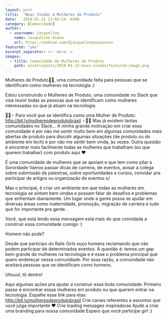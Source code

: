 ```yaml
---
layout: post
title:  "Boas Vindas à Mulheres de Produto"
date:   2018-01-22 12:02:14 -0300
category: [Comunidade] 
author: 
  - username: jacqueline
    name: Jacqueline Asano
    url: https://medium.com/@jacquelineyumiasano
featured: "yes"
excerpt_separator: <!--more-->
images: 
  - title: Comunidade do Mulheres de Produto
    path: assets/posts/2018-01-22-boas-vindas/featured-image.png
---
```


Mulheres de Produto👩‍💻, uma comunidade feita para pessoas que se identificam como mulheres na tecnologia :)
<!--more-->

Estou construindo o Mulheres de Produto, uma comunidade no Slack que visa reunir todas as pessoas que se identificam como mulheres interessadas ou que já atuam na tecnologia.

👩‍💻♀️ Para você que se identifica como uma Mulher de Produto: http://bit.ly/mulheresdeprodutobrasil ♀️👩‍💻
Mas já existem tantas comunidades no Slack…
A minha grande motivação em criar essa comunidade é por não me sentir muito bem em algumas comunidades mais abertas de produto para discutir algumas situações (de produto ou do ambiente em tech) e por não me sentir bem vinda, às vezes. Outra questão é encontrar mais facilmente todas as mulheres que trabalham (ou que querem trabalhar) com produto aqui ❤


É uma comunidade de mulheres que se apoiam e que tem como pilar a Sororidade
Vamos passar dicas de carreira, de eventos, avisar a colega sobre submissão de palestras, sobre oportunidades e cursos, convidar pra participar de artigos ou organização de eventos o/


Mas o principal, é criar um ambiente em que todas as mulheres em tecnologia se sintam bem vindas e possam falar de desafios e problemas que enfrentam diariamente. Um lugar onde a gente possa se ajudar em diversas áreas como maternidade, promoção, migração de carreira e tudo que for importante pra gente.

Você, que está lendo essa mensagem está mais do que convidada a construir essa comunidade comigo :)

Homem não pode?

Desde que participo do Rails Girls ouço homens reclamando que não podem participar de determinados eventos. A questão é: temos um gap bem grande de mulheres na tecnologia e é esse o problema principal que quero endereçar nessa comunidade. Por essa razão, a comunidade não aceitará pessoas que se identificam como homens.

Uhuuul, tô dentro!

Aqui algumas ações pra ajudar a construir essa linda comunidade:
Primeiro passo é encontrar essas mulheres em produto ou que querem entrar na tecnologia. Espalhe esse link para elas: http://bit.ly/mulheresdeprodutobrasil
Crie canais referentes a assuntos que você julga importante ❤
Crie loading messages inspiradoras
Ajude a criar uma branding para nossa comunidade
Espero que você participe girl :)